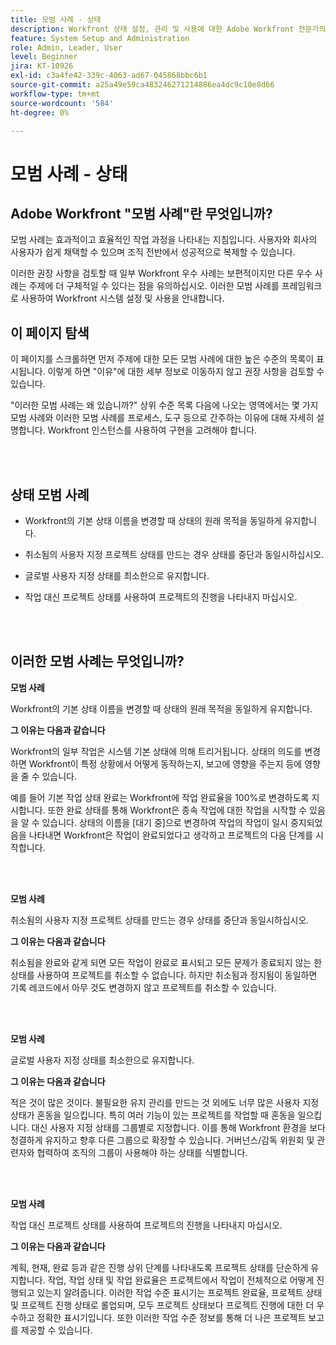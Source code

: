 ```yaml
---
title: 모범 사례 - 상태
description: Workfront 상태 설정, 관리 및 사용에 대한 Adobe Workfront 전문가의 모범 사례 권장 사항을 살펴봅니다.
feature: System Setup and Administration
role: Admin, Leader, User
level: Beginner
jira: KT-10926
exl-id: c3a4fe42-339c-4063-ad67-045868bbc6b1
source-git-commit: a25a49e59ca483246271214886ea4dc9c10e8d66
workflow-type: tm+mt
source-wordcount: '584'
ht-degree: 0%

---
```


# 모범 사례 - 상태

## Adobe Workfront &quot;모범 사례&quot;란 무엇입니까?

모범 사례는 효과적이고 효율적인 작업 과정을 나타내는 지침입니다. 사용자와 회사의 사용자가 쉽게 채택할 수 있으며 조직 전반에서 성공적으로 복제할 수 있습니다.

이러한 권장 사항을 검토할 때 일부 Workfront 우수 사례는 보편적이지만 다른 우수 사례는 주제에 더 구체적일 수 있다는 점을 유의하십시오. 이러한 모범 사례를 프레임워크로 사용하여 Workfront 시스템 설정 및 사용을 안내합니다.

## 이 페이지 탐색

이 페이지를 스크롤하면 먼저 주제에 대한 모든 모범 사례에 대한 높은 수준의 목록이 표시됩니다. 이렇게 하면 &quot;이유&quot;에 대한 세부 정보로 이동하지 않고 권장 사항을 검토할 수 있습니다.

&quot;이러한 모범 사례는 왜 있습니까?&quot; 상위 수준 목록 다음에 나오는 영역에서는 몇 가지 모범 사례와 이러한 모범 사례를 프로세스, 도구 등으로 간주하는 이유에 대해 자세히 설명합니다. Workfront 인스턴스를 사용하여 구현을 고려해야 합니다.

</br>
</br>

## 상태 모범 사례

* Workfront의 기본 상태 이름을 변경할 때 상태의 원래 목적을 동일하게 유지합니다.

* 취소됨의 사용자 지정 프로젝트 상태를 만드는 경우 상태를 중단과 동일시하십시오.

* 글로벌 사용자 지정 상태를 최소한으로 유지합니다.

* 작업 대신 프로젝트 상태를 사용하여 프로젝트의 진행을 나타내지 마십시오.


</br>
</br>



## 이러한 모범 사례는 무엇입니까?

**모범 사례**

Workfront의 기본 상태 이름을 변경할 때 상태의 원래 목적을 동일하게 유지합니다.



**그 이유는 다음과 같습니다**

Workfront의 일부 작업은 시스템 기본 상태에 의해 트리거됩니다. 상태의 의도를 변경하면 Workfront이 특정 상황에서 어떻게 동작하는지, 보고에 영향을 주는지 등에 영향을 줄 수 있습니다.



예를 들어 기본 작업 상태 완료는 Workfront에 작업 완료율을 100%로 변경하도록 지시합니다. 또한 완료 상태를 통해 Workfront은 종속 작업에 대한 작업을 시작할 수 있음을 알 수 있습니다. 상태의 이름을 [대기 중]으로 변경하여 작업의 작업이 일시 중지되었음을 나타내면 Workfront은 작업이 완료되었다고 생각하고 프로젝트의 다음 단계를 시작합니다.

</br>
</br>



**모범 사례**

취소됨의 사용자 지정 프로젝트 상태를 만드는 경우 상태를 중단과 동일시하십시오.



**그 이유는 다음과 같습니다**

취소됨을 완료와 같게 되면 모든 작업이 완료로 표시되고 모든 문제가 종료되지 않는 한 상태를 사용하여 프로젝트를 취소할 수 없습니다. 하지만 취소됨과 정지됨이 동일하면 기록 레코드에서 아무 것도 변경하지 않고 프로젝트를 취소할 수 있습니다.


</br>
</br>

**모범 사례**

글로벌 사용자 지정 상태를 최소한으로 유지합니다.



**그 이유는 다음과 같습니다**

적은 것이 많은 것이다. 불필요한 유지 관리를 만드는 것 외에도 너무 많은 사용자 지정 상태가 혼동을 일으킵니다. 특히 여러 기능이 있는 프로젝트를 작업할 때 혼동을 일으킵니다. 대신 사용자 지정 상태를 그룹별로 지정합니다. 이를 통해 Workfront 환경을 보다 청결하게 유지하고 향후 다른 그룹으로 확장할 수 있습니다. 거버넌스/감독 위원회 및 관련자와 협력하여 조직의 그룹이 사용해야 하는 상태를 식별합니다.


</br>
</br>

**모범 사례**

작업 대신 프로젝트 상태를 사용하여 프로젝트의 진행을 나타내지 마십시오.



**그 이유는 다음과 같습니다**

계획, 현재, 완료 등과 같은 진행 상위 단계를 나타내도록 프로젝트 상태를 단순하게 유지합니다. 작업, 작업 상태 및 작업 완료율은 프로젝트에서 작업이 전체적으로 어떻게 진행되고 있는지 알려줍니다. 이러한 작업 수준 표시기는 프로젝트 완료율, 프로젝트 상태 및 프로젝트 진행 상태로 롤업되며, 모두 프로젝트 상태보다 프로젝트 진행에 대한 더 우수하고 정확한 표시기입니다. 또한 이러한 작업 수준 정보를 통해 더 나은 프로젝트 보고를 제공할 수 있습니다.
